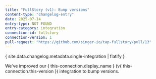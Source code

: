 ```yaml
---
title: "FullStory (v1): Bump versions"
content-type: "changelog-entry"
date: 2025-07-14
entry-type: NOT FOUND
entry-category: integration
connection-id: fullstory
connection-version: 1
pull-request: "https://github.com/singer-io/tap-fullstory/pull/13"
---
```

{ site.data.changelog.metadata.single-integration | flatify }

We've improved our { this-connection.display_name } (v{ this-connection.this-version }) integration to bump versions.
